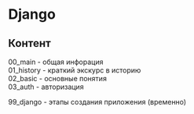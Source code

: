 # Django   
  
## Контент  
  
00_main     - общая инфорация   
01_history  - краткий экскурс в историю    
02_basic    - основные понятия  
03_auth     - авторизация  
  
99_django   - этапы создания приложения (временно)  
